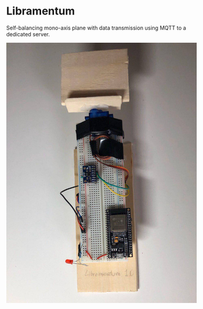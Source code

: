 # Libramentum
Self-balancing mono-axis plane with data transmission using MQTT to a dedicated server.

![Screenshot](img.jpg)

